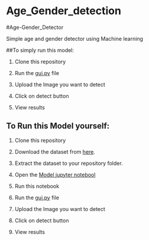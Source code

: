# Age_Gender_detection

#Age-Gender_Detector

Simple age and gender detector using Machine learning

##To simply run this model:

1. Clone this repository

2. Run the [gui.py](https://github.com/k-Niraj-kumar/Age_Gender_detection/blob/main/gui.py) file

3. Upload the Image you want to detect

4. Click on detect button

5. View results

## To Run this Model yourself:

1. Clone this repository

2. Download the dataset from [here](https://www.kaggle.com/jangedoo/utkface-new).

3. Extract the dataset to your repository folder.

4. Open the [Model jupyter notebool](https://github.com/k-Niraj-kumar/Age_Gender_detection/blob/main/untitleed.ipynb)

5. Run this notebook

6. Run the [gui.py](https://github.com/utkarshshri1016/Age-Gender_Detector/blob/main/gui.py) file

7. Upload the Image you want to detect

8. Click on detect button

9. View results


